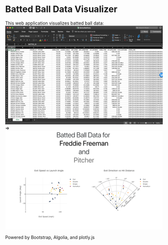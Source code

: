 # Batted Ball Data Visualizer

This web application visualizes batted ball data:
![Example Data](https://raw.githubusercontent.com/isaacrlee/batted-ball-data-visualizer/master/DataScreenshot.png?token=AK9qpDH7H6RIMcxTX3fxgYLkC0xpnEbIks5cCaKRwA%3D%3D "Example Data")
=> ![Example Batted Ball Plots](https://github.com/isaacrlee/batted-ball-data-visualizer/raw/master/ScreenShot.png "Example Batted Ball Plots")

Powered by Bootstrap, Algolia, and plotly.js
